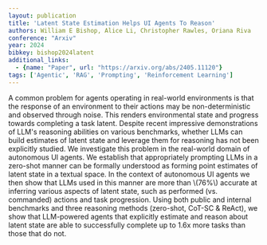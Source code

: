 ```yaml
---
layout: publication
title: 'Latent State Estimation Helps UI Agents To Reason'
authors: William E Bishop, Alice Li, Christopher Rawles, Oriana Riva
conference: "Arxiv"
year: 2024
bibkey: bishop2024latent
additional_links:
  - {name: "Paper", url: "https://arxiv.org/abs/2405.11120"}
tags: ['Agentic', 'RAG', 'Prompting', 'Reinforcement Learning']
---
```

A common problem for agents operating in real-world environments is that the
response of an environment to their actions may be non-deterministic and
observed through noise. This renders environmental state and progress towards
completing a task latent. Despite recent impressive demonstrations of LLM's
reasoning abilities on various benchmarks, whether LLMs can build estimates of
latent state and leverage them for reasoning has not been explicitly studied.
We investigate this problem in the real-world domain of autonomous UI agents.
We establish that appropriately prompting LLMs in a zero-shot manner can be
formally understood as forming point estimates of latent state in a textual
space. In the context of autonomous UI agents we then show that LLMs used in
this manner are more than \\(76%\\) accurate at inferring various aspects of
latent state, such as performed (vs. commanded) actions and task progression.
Using both public and internal benchmarks and three reasoning methods
(zero-shot, CoT-SC & ReAct), we show that LLM-powered agents that explicitly
estimate and reason about latent state are able to successfully complete up to
1.6x more tasks than those that do not.
